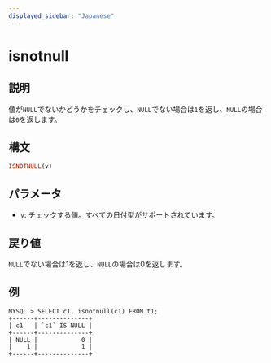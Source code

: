 ```yaml
---
displayed_sidebar: "Japanese"
---
```


# isnotnull

## 説明

値が`NULL`でないかどうかをチェックし、`NULL`でない場合は`1`を返し、`NULL`の場合は`0`を返します。

## 構文

```Haskell
ISNOTNULL(v)
```

## パラメータ

- `v`: チェックする値。すべての日付型がサポートされています。

## 戻り値

`NULL`でない場合は1を返し、`NULL`の場合は0を返します。

## 例

```plain text
MYSQL > SELECT c1, isnotnull(c1) FROM t1;
+------+--------------+
| c1   | `c1` IS NULL |
+------+--------------+
| NULL |            0 |
|    1 |            1 |
+------+--------------+
```